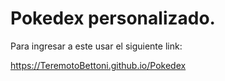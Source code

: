 # Pokedex personalizado.
Para ingresar a este usar el siguiente link:

https://TeremotoBettoni.github.io/Pokedex
